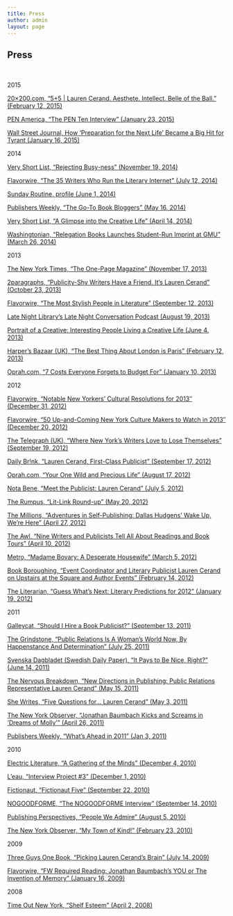 ```yaml
---
title: Press
author: admin
layout: page
---
```

## Press

&nbsp;

2015

[20&#215;200.com, &#8220;5+5 | Lauren Cerand. Aesthete. Intellect. Belle of the Ball.&#8221; (February 12, 2015)][1]

[PEN America, &#8220;The PEN Ten Interview&#8221; (January 23, 2015)][2]

[Wall Street Journal, How ‘Preparation for the Next Life’ Became a Big Hit for Tyrant (January 16, 2015)][3]

2014

[Very Short List, &#8220;Rejecting Busy-ness&#8221; (November 19, 2014)][4]

[Flavorwire, &#8220;The 35 Writers Who Run the Literary Internet&#8221; (July 12, 2014)][4]

[Sunday Routine, profile (June 1, 2014)][5]

[Publishers Weekly, &#8220;The Go-To Book Bloggers&#8221; (May 16, 2014)][6]

[Very Short List, &#8220;A Glimpse into the Creative Life&#8221; (April 14, 2014)][7]

[Washingtonian, &#8220;Relegation Books Launches Student-Run Imprint at GMU&#8221; (March 26, 2014)][8]

2013

[The New York Times, &#8220;The One-Page Magazine&#8221; (November 17, 2013)][9]

[2paragraphs, &#8220;Publicity-Shy Writers Have a Friend. It&#8217;s Lauren Cerand&#8221; (October 23, 2013)][10]

[Flavorwire, &#8220;The Most Stylish People in Literature&#8221; (September 12, 2013)][11]

[Late Night Library&#8217;s Late Night Conversation Podcast (August 19, 2013)][12]

[Portrait of a Creative: Interesting People Living a Creative Life (June 4, 2013)][13]

[Harper&#8217;s Bazaar (UK), &#8220;The Best Thing About London is Paris&#8221; (February 12, 2013)][14]

[Oprah.com, &#8220;7 Costs Everyone Forgets to Budget For&#8221; (January 10, 2013)][15]

2012

[Flavorwire, &#8220;Notable New Yorkers&#8217; Cultural Resolutions for 2013&#8243; (December 31, 2012)][16]

[Flavorwire, &#8220;50 Up-and-Coming New York Culture Makers to Watch in 2013&#8243; (December 20, 2012)][17]

[The Telegraph (UK), &#8220;Where New York&#8217;s Writers Love to Lose Themselves&#8221; (September 19, 2012)][18]

[Daily Br!nk, &#8220;Lauren Cerand, First-Class Publicist&#8221; (September 17, 2012)][19]

[Oprah.com, “Your One Wild and Precious Life” (August 17, 2012)][20]

[Nota Bene, “Meet the Publicist: Lauren Cerand” (July 5, 2012)][21]

[The Rumpus, “Lit-Link Round-up” (May 20, 2012)][22]

[The Millions, “Adventures in Self-Publishing: Dallas Hudgens’ Wake Up, We’re Here” (April 27, 2012)][23]

[The Awl, “Nine Writers and Publicists Tell All About Readings and Book Tours” (April 10, 2012)][24]

[Metro, “Madame Bovary: A Desperate Housewife” (March 5, 2012)][25]

[Book Boroughing, “Event Coordinator and Literary Publicist Lauren Cerand on Upstairs at the Square and Author Events” (February 14, 2012)][26]

[The Literarian, “Guess What’s Next: Literary Predictions for 2012” (January 19, 2012)][27]

2011

[Galleycat, “Should I Hire a Book Publicist?” (September 13, 2011)][28]

[The Grindstone, “Public Relations Is A Woman’s World Now, By Happenstance And Determination” (July 25, 2011)][29]

[Svenska Dagbladet (Swedish Daily Paper), “It Pays to Be Nice, Right?” (June 14, 2011)][30]

[The Nervous Breakdown, “New Directions in Publishing: Public Relations Representative Lauren Cerand” (May 15, 2011)][31]

[She Writes, “Five Questions for… Lauren Cerand” (May 3, 2011)][32]

[The New York Observer, “Jonathan Baumbach Kicks and Screams in ‘Dreams of Molly’” (April 26, 2011)][33]

[Publishers Weekly, “What’s Ahead in 2011” (Jan 3, 2011)][34]

2010

[Electric Literature, “A Gathering of the Minds” (December 4, 2010)][35]

[L’eau, “Interview Project #3” (December 1, 2010)][36]

[Fictionaut, “Fictionaut Five” (September 22, 2010)][37]

[NOGOODFORME, “The NOGOODFORME Interview” (September 14, 2010)][38]

[Publishing Perspectives, “People We Admire” (August 5, 2010)][39]

[The New York Observer, “My Town of Kind!” (February 23, 2010)][40]

2009

[Three Guys One Book, “Picking Lauren Cerand’s Brain” (July 14, 2009)][41]

[Flavorwire, “FW Required Reading: Jonathan Baumbach’s YOU or The Invention of Memory” (January 16, 2009)][42]

2008

[Time Out New York, “Shelf Esteem” (April 2, 2008)][43]

 [1]: http://20x200.com/blogs/news/16977632-5-5-lauren-cerand-aesthete-intellect-belle-of-the-ball
 [2]: http://www.pen.org/interview/pen-ten-lauren-cerand
 [3]: http://www.wsj.com/articles/how-preparation-for-the-next-life-became-a-big-hit-for-tyrant-1421351378?tesla=y
 [4]: http://www.veryshortlist.com/culture/daily.cfm/review/2691/Website/SlowingDown/
 [5]: http://www.sundayroutine.com/blog/2014/6/1/lauren-cerand
 [6]: http://www.publishersweekly.com/pw/print/20140519/62334-the-go-to-book-bloggers.html
 [7]: http://www.veryshortlist.com/culture/daily.cfm/review/2591/Website/AGlimpseIntoTheCreativeLife/
 [8]: http://www.washingtonian.com/blogs/capitalcomment/books/relegation-books-launches-student-run-imprint-at-gmu.php
 [9]: http://www.nytimes.com/interactive/2013/11/17/magazine/17-one-page-magazine.html
 [10]: http://2paragraphs.com/2013/10/12630/
 [11]: http://flavorwire.com/414484/the-most-stylish-people-in-literature/view-all/
 [12]: http://latenightlibrary.org/lauren-cerand-literary-publicist/
 [13]: http://portraitofacreative.com/laurencerand/
 [14]: http://www.harpersbazaar.co.uk/blogs/the-best-thing-about-london-is-paris-week-one
 [15]: http://www.oprah.com/money/Things-People-Forget-to-Budget-For--Budgeting-Tips/7
 [16]: http://www.flavorwire.com/358060/notable-new-yorkers-cultural-resolutions-for-2013
 [17]: http://www.flavorwire.com/356385/50-up-and-coming-new-york-culture-makers-to-watch-in-2013/9
 [18]: http://www.telegraph.co.uk/travel/destinations/northamerica/usa/newyork/9553112/Where-New-Yorks-writers-love-to-lose-themselves.html
 [19]: http://www.dailybrink.com/?p=5195
 [20]: http://www.oprah.com/blogs/Your-One-Wild-and-Precious-Life
 [21]: http://christinelcody.blogspot.com/2012/07/meet-publicist-lauren-cerand.html
 [22]: http://therumpus.net/2012/05/lit-link-round-up-16/
 [23]: http://www.themillions.com/2012/04/adventures-in-self-publishing-dallas-hudgens-wake-up-were-here.html
 [24]: http://www.theawl.com/2012/04/nine-writers-and-publicists-tell-all-about-readings-and-book-tours
 [25]: http://www.metro.us/newyork/entertainment/article/1116615--madame-bovary-a-desperate-housewife
 [26]: http://bookboroughing.com/lauren-cerand/
 [27]: http://centerforfiction.org/magazine/issue-7/guess-whats-next-lit-predictions/
 [28]: http://www.mediabistro.com/galleycat/should-i-hire-a-book-publicist_b38096
 [29]: http://thegrindstone.com/strategy/public-relations-is-a-womans-world-now-by-happenstance-and-determination/
 [30]: http://www.svd.se/naringsliv/jobbet/det-lonar-sig-att-vara-snall-eller_6233944.svd
 [31]: http://www.thenervousbreakdown.com/gfrangello/2011/05/new-directions-in-publishing-public-relations-representative-lauren-cerand/ "The Nervous Breakdown, New Directions in Publishing: Public Relations Representative Lauren Cerand"
 [32]: http://www.shewrites.com/profiles/blogs/five-questions-forlauren "She Writes, "
 [33]: http://www.observer.com/2011/culture/jonathan-baumbach-kicks-and-screams-dreams-molly "The New York Observer, Jonathan Baumbach Kicks and Screams in 'Dreams of Molly' (April 26, 2011)"
 [34]: http://www.publishersweekly.com/pw/by-topic/industry-news/publisher-news/article/45643-what-s-ahead-in-2011.html "Publishers Weekly, "
 [35]: http://electricliterature.com/blog/2010/12/04/a-gathering-of-the-minds/ "Electric Literature, "
 [36]: http://eau.tumblr.com/post/2063675465/interview-project-3-lauren-cerand "L'eau, "
 [37]: http://blog.fictionaut.com/2010/09/22/4488/ "Fictionaut, "
 [38]: http://www.nogoodforme.com/2010/10/14/the-nogoodforme-com-interview-lauren-cerand/ "NOGOODFORME, "
 [39]: http://publishingperspectives.com/2010/08/publishing-people-we-admire-lauren-cerand-and-girls-write-now/ "Publishing Perspectives, "
 [40]: http://www.observer.com/2010/culture/my-town-kind "The New York Observer, "
 [41]: http://threeguysonebook.com/picking-lauren-cerands-brain "Three Guys One Book, "
 [42]: http://flavorwire.com/7982/fw-required-reading-jonathan-baumbachs-you-or-the-invention-of-memory "Flavorwire, "
 [43]: http://newyork.timeout.com/arts-culture/books/21064/shelf-esteem "Time Out New York, "